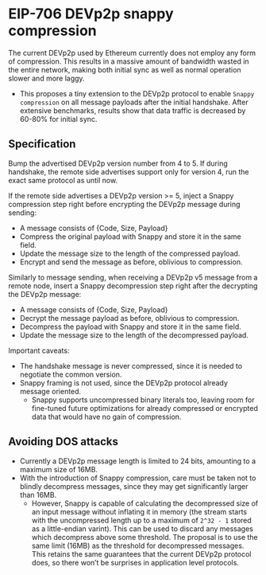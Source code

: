 # EIP-706 DEVp2p snappy compression 
The current DEVp2p used by Ethereum currently does not employ any form of compression. This results in a massive amount of bandwidth wasted in the entire network, making both initial sync as well as normal operation slower and more laggy.
* This proposes a tiny extension to the DEVp2p protocol to enable `Snappy compression` on all message payloads after the initial handshake. After extensive benchmarks, results show that data traffic is decreased by 60-80% for initial sync.

## Specification
Bump the advertised DEVp2p version number from 4 to 5. If during handshake, the remote side advertises support only for version 4, run the exact same protocol as until now.

If the remote side advertises a DEVp2p version >= 5, inject a Snappy compression step right before encrypting the DEVp2p message during sending:
* A message consists of {Code, Size, Payload}
* Compress the original payload with Snappy and store it in the same field.
* Update the message size to the length of the compressed payload.
* Encrypt and send the message as before, oblivious to compression.

Similarly to message sending, when receiving a DEVp2p v5 message from a remote node, insert a Snappy decompression step right after the decrypting the DEVp2p message:
* A message consists of {Code, Size, Payload}
* Decrypt the message payload as before, oblivious to compression.
* Decompress the payload with Snappy and store it in the same field.
* Update the message size to the length of the decompressed payload.

Important caveats:
* The handshake message is never compressed, since it is needed to negotiate the common version.
* Snappy framing is not used, since the DEVp2p protocol already message oriented.
	* Snappy supports uncompressed binary literals too, leaving room for fine-tuned future optimizations for already compressed or encrypted data that would have no gain of compression.

## Avoiding DOS attacks
* Currently a DEVp2p message length is limited to 24 bits, amounting to a maximum size of 16MB. 
* With the introduction of Snappy compression, care must be taken not to blindly decompress messages, since they may get significantly larger than 16MB.
	* However, Snappy is capable of calculating the decompressed size of an input message without inflating it in memory (the stream starts with the uncompressed length up to a maximum of `2^32 - 1` stored as a little-endian varint). This can be used to discard any messages which decompress above some threshold. The proposal is to use the same limit (16MB) as the threshold for decompressed messages. This retains the same guarantees that the current DEVp2p protocol does, so there won’t be surprises in application level protocols.